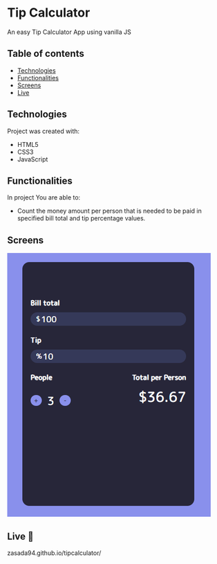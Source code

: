 # Tip Calculator
An easy Tip Calculator App using vanilla JS

## Table of contents
* [Technologies](#technologies)
* [Functionalities](#functionalities)
* [Screens](#screens)
* [Live](#live-star2)

## Technologies
Project was created with:
* HTML5
* CSS3
* JavaScript

## Functionalities
In project You are able to:
* Count the money amount per person that is needed to be paid in specified bill total and tip percentage values.


## Screens  
![Screenshot](./screenshots/1.png)

## Live :star2:
zasada94.github.io/tipcalculator/

